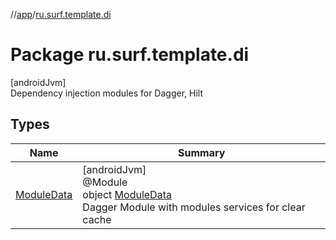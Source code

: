 //[app](../../index.md)/[ru.surf.template.di](index.md)

# Package ru.surf.template.di

[androidJvm]\
Dependency injection modules for Dagger, Hilt

## Types

| Name | Summary |
|---|---|
| [ModuleData](-module-data/index.md) | [androidJvm]<br>@Module<br>object [ModuleData](-module-data/index.md)<br>Dagger Module with modules services for clear cache |
